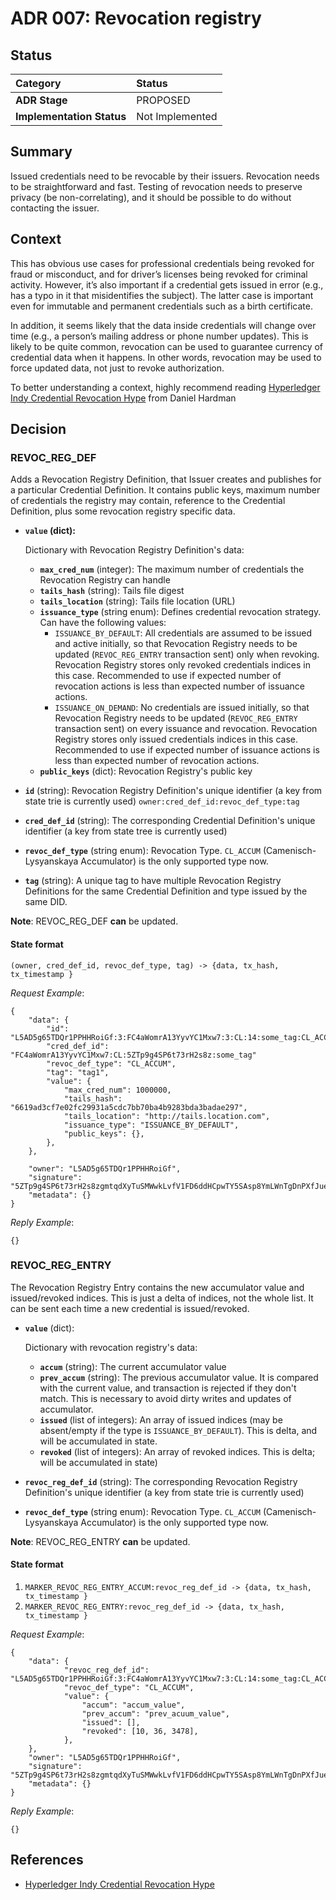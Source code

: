 # ADR 007: Revocation registry

## Status

| Category | Status |
| :--- | :--- |
| **ADR Stage** | PROPOSED |
| **Implementation Status** | Not Implemented |

## Summary

Issued credentials need to be revocable by their issuers. Revocation needs to be straightforward and fast. Testing of revocation needs to preserve privacy \(be non-correlating\), and it should be possible to do without contacting the issuer.

## Context

This has obvious use cases for professional credentials being revoked for fraud or misconduct, and for driver’s licenses being revoked for criminal activity. However, it’s also important if a credential gets issued in error \(e.g., has a typo in it that misidentifies the subject\). The latter case is important even for immutable and permanent credentials such as a birth certificate.

In addition, it seems likely that the data inside credentials will change over time \(e.g., a person’s mailing address or phone number updates\). This is likely to be quite common, revocation can be used to guarantee currency of credential data when it happens. In other words, revocation may be used to force updated data, not just to revoke authorization.

To better understanding a context, highly recommend reading [Hyperledger Indy Credential Revocation Hype](https://hyperledger-indy.readthedocs.io/projects/hipe/en/latest/text/0011-cred-revocation/README.html) from Daniel Hardman

## Decision

### REVOC\_REG\_DEF

Adds a Revocation Registry Definition, that Issuer creates and publishes for a particular Credential Definition. It contains public keys, maximum number of credentials the registry may contain, reference to the Credential Definition, plus some revocation registry specific data.

* **`value` \(dict\):**

  Dictionary with Revocation Registry Definition's data:

  * **`max_cred_num`** \(integer\): The maximum number of credentials the Revocation Registry can handle
  * **`tails_hash`** \(string\): Tails file digest
  * **`tails_location`** \(string\): Tails file location \(URL\)
  * **`issuance_type`** \(string enum\): Defines credential revocation strategy. Can have the following values:
    * `ISSUANCE_BY_DEFAULT`: All credentials are assumed to be issued and active initially, so that Revocation Registry needs to be updated \(`REVOC_REG_ENTRY` transaction sent\) only when revoking. Revocation Registry stores only revoked credentials indices in this case. Recommended to use if expected number of revocation actions is less than expected number of issuance actions.
    * `ISSUANCE_ON_DEMAND`: No credentials are issued initially, so that Revocation Registry needs to be updated \(`REVOC_REG_ENTRY` transaction sent\) on every issuance and revocation. Revocation Registry stores only issued credentials indices in this case. Recommended to use if expected number of issuance actions is less than expected number of revocation actions.
  * **`public_keys`** \(dict\): Revocation Registry's public key

* **`id`** \(string\): Revocation Registry Definition's unique identifier \(a key from state trie is currently used\) `owner:cred_def_id:revoc_def_type:tag`
* **`cred_def_id`** \(string\): The corresponding Credential Definition's unique identifier \(a key from state tree is currently used\)
* **`revoc_def_type`** \(string enum\): Revocation Type. `CL_ACCUM` \(Camenisch-Lysyanskaya Accumulator\) is the only supported type now.
* **`tag`** \(string\): A unique tag to have multiple Revocation Registry Definitions for the same Credential Definition and type issued by the same DID.

**Note**: REVOC\_REG\_DEF **can** be updated.

#### State format

`(owner, cred_def_id, revoc_def_type, tag) -> {data, tx_hash, tx_timestamp }`

_Request Example_:

```text
{
    "data": {
        "id": "L5AD5g65TDQr1PPHHRoiGf:3:FC4aWomrA13YyvYC1Mxw7:3:CL:14:some_tag:CL_ACCUM:tag1",
        "cred_def_id": "FC4aWomrA13YyvYC1Mxw7:CL:5ZTp9g4SP6t73rH2s8z:some_tag"
        "revoc_def_type": "CL_ACCUM",
        "tag": "tag1",
        "value": {
            "max_cred_num": 1000000,
            "tails_hash": "6619ad3cf7e02fc29931a5cdc7bb70ba4b9283bda3badae297",
            "tails_location": "http://tails.location.com",
            "issuance_type": "ISSUANCE_BY_DEFAULT",
            "public_keys": {},
        },
    },

    "owner": "L5AD5g65TDQr1PPHHRoiGf",
    "signature": "5ZTp9g4SP6t73rH2s8zgmtqdXyTuSMWwkLvfV1FD6ddHCpwTY5SAsp8YmLWnTgDnPXfJue3vJBWjy89bSHvyMSdS",
    "metadata": {}
}
```

_Reply Example_:

```text
{}
```

### REVOC\_REG\_ENTRY

The Revocation Registry Entry contains the new accumulator value and issued/revoked indices. This is just a delta of indices, not the whole list. It can be sent each time a new credential is issued/revoked.

* **`value`** \(dict\):

  Dictionary with revocation registry's data:

  * **`accum`** \(string\): The current accumulator value
  * **`prev_accum`** \(string\): The previous accumulator value. It is compared with the current value, and transaction is rejected if they don't match. This is necessary to avoid dirty writes and updates of accumulator.
  * **`issued`** \(list of integers\): An array of issued indices \(may be absent/empty if the type is `ISSUANCE_BY_DEFAULT`\). This is delta, and will be accumulated in state.
  * **`revoked`** \(list of integers\):  An array of revoked indices. This is delta; will be accumulated in state\)

* **`revoc_reg_def_id`** \(string\): The corresponding Revocation Registry Definition's unique identifier \(a key from state trie is currently used\)
* **`revoc_def_type`** \(string enum\): Revocation Type. `CL_ACCUM` \(Camenisch-Lysyanskaya Accumulator\) is the only supported type now.

**Note**: REVOC\_REG\_ENTRY **can** be updated.

#### State format

1. `MARKER_REVOC_REG_ENTRY_ACCUM:revoc_reg_def_id -> {data, tx_hash, tx_timestamp }`
2. `MARKER_REVOC_REG_ENTRY:revoc_reg_def_id -> {data, tx_hash, tx_timestamp }`

_Request Example_:

```text
{
    "data": {
            "revoc_reg_def_id": "L5AD5g65TDQr1PPHHRoiGf:3:FC4aWomrA13YyvYC1Mxw7:3:CL:14:some_tag:CL_ACCUM:tag1"
            "revoc_def_type": "CL_ACCUM",
            "value": {
                "accum": "accum_value",
                "prev_accum": "prev_acuum_value",
                "issued": [],
                "revoked": [10, 36, 3478],
            },
    },
    "owner": "L5AD5g65TDQr1PPHHRoiGf",
    "signature": "5ZTp9g4SP6t73rH2s8zgmtqdXyTuSMWwkLvfV1FD6ddHCpwTY5SAsp8YmLWnTgDnPXfJue3vJBWjy89bSHvyMSdS",
    "metadata": {}
}
```

_Reply Example_:

```text
{}
```



## References

* [Hyperledger Indy Credential Revocation Hype](https://hyperledger-indy.readthedocs.io/projects/hipe/en/latest/text/0011-cred-revocation/README.html)

